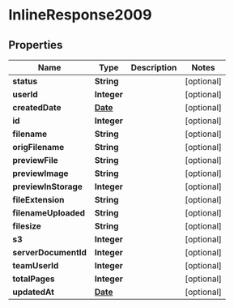 
# InlineResponse2009

## Properties
Name | Type | Description | Notes
------------ | ------------- | ------------- | -------------
**status** | **String** |  |  [optional]
**userId** | **Integer** |  |  [optional]
**createdDate** | [**Date**](Date.md) |  |  [optional]
**id** | **Integer** |  |  [optional]
**filename** | **String** |  |  [optional]
**origFilename** | **String** |  |  [optional]
**previewFile** | **String** |  |  [optional]
**previewImage** | **String** |  |  [optional]
**previewInStorage** | **Integer** |  |  [optional]
**fileExtension** | **String** |  |  [optional]
**filenameUploaded** | **String** |  |  [optional]
**filesize** | **String** |  |  [optional]
**s3** | **Integer** |  |  [optional]
**serverDocumentId** | **Integer** |  |  [optional]
**teamUserId** | **Integer** |  |  [optional]
**totalPages** | **Integer** |  |  [optional]
**updatedAt** | [**Date**](Date.md) |  |  [optional]



